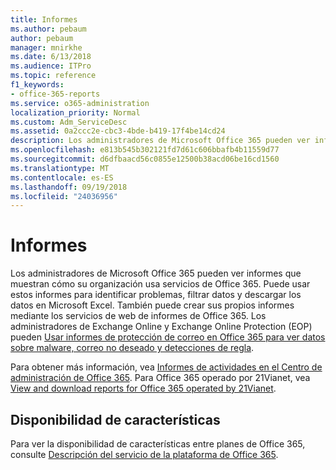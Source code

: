 ```yaml
---
title: Informes
ms.author: pebaum
author: pebaum
manager: mnirkhe
ms.date: 6/13/2018
ms.audience: ITPro
ms.topic: reference
f1_keywords:
- office-365-reports
ms.service: o365-administration
localization_priority: Normal
ms.custom: Adm_ServiceDesc
ms.assetid: 0a2ccc2e-cbc3-4bde-b419-17f4be14cd24
description: Los administradores de Microsoft Office 365 pueden ver informes que muestran cómo su organización usa servicios de Office 365. Puede usar estos informes para identificar problemas, filtrar datos y descargar los datos en Microsoft Excel. También puede crear sus propios informes mediante los servicios de web de informes de Office 365. Los administradores de Exchange Online y Exchange Online Protection (EOP) pueden usar informes de protección de correo en Office 365 para ver datos sobre malware, correo no deseado y detecciones de regla.
ms.openlocfilehash: e813b545b302121fd7d61c606bbafb4b11559d77
ms.sourcegitcommit: d6dfbaacd56c0855e12500b38acd06be16cd1560
ms.translationtype: MT
ms.contentlocale: es-ES
ms.lasthandoff: 09/19/2018
ms.locfileid: "24036956"
---
```

# <a name="reports"></a>Informes

Los administradores de Microsoft Office 365 pueden ver informes que muestran cómo su organización usa servicios de Office 365. Puede usar estos informes para identificar problemas, filtrar datos y descargar los datos en Microsoft Excel. También puede crear sus propios informes mediante los servicios de web de informes de Office 365. Los administradores de Exchange Online y Exchange Online Protection (EOP) pueden [Usar informes de protección de correo en Office 365 para ver datos sobre malware, correo no deseado y detecciones de regla](https://go.microsoft.com/fwlink/p/?LinkId=401102).
  
Para obtener más información, vea [Informes de actividades en el Centro de administración de Office 365](https://go.microsoft.com/fwlink/p/?LinkID=270182). Para Office 365 operado por 21Vianet, vea [View and download reports for Office 365 operated by 21Vianet](http://go.microsoft.com/fwlink/?LinkID=733348&amp;clcid=0x409).
  
## <a name="feature-availability"></a>Disponibilidad de características

Para ver la disponibilidad de características entre planes de Office 365, consulte [Descripción del servicio de la plataforma de Office 365](https://technet.microsoft.com/en-us/library/office-365-platform-service-description.aspx).
  

